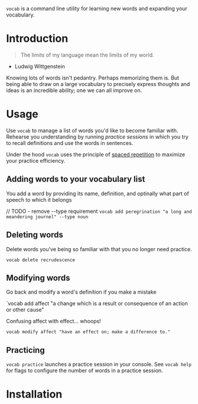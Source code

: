 `vocab` is a command line utility for learning new words and expanding your
vocabulary.

# Introduction
> The limits of my language mean the limits of my world.
  - Ludwig Wittgenstein

Knowing lots of words isn't pedantry. Perhaps memorizing them is. But being able
to draw on a large vocabulary to precisely express thoughts and ideas is an
incredible ability; one we can all improve on.

# Usage
Use `vocab` to manage a list of words you'd like to become familiar with.
Rehearse you understanding by running *practice sessions* in which you try to
recall definitions and use the words in sentences.

Under the hood `vocab` uses the principle of [spaced
repetition](https://en.wikipedia.org/wiki/Spaced_repetition) to maximize your
practice efficiency.

## Adding words to your vocabulary list
You add a word by providing its name, definition, and optinally what part of
speech to which it belongs

// TODO - remove --type requirement
`vocab add peregrination "a long and meandering journel" --type noun`

## Deleting words
Delete words you've being so familiar with that you no longer need practice.

`vocab delete recrudescence`

## Modifying words
Go back and modify a word's definition if you make a mistake

`vocab add affect "a change which is a result or consequence of an action or
other cause"

Confusing affect with effect... whoops!

`vocab modify affect "have an effect on; make a difference to."`

## Practicing
`vocab practice` launches a practice session in your console. See `vocab help`
for flags to configure the number of words in a practice session.

# Installation
